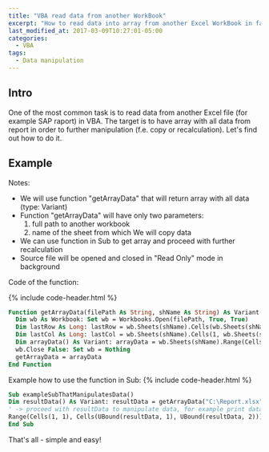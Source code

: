 ```yaml
---
title: "VBA read data from another WorkBook"
excerpt: "How to read data into array from another Excel WorkBook in fast and easy way"
last_modified_at: 2017-03-09T10:27:01-05:00
categories:
  - VBA
tags:
  - Data manipulation
---
```


<!-- short intrduction -->

## Intro

One of the most common task is to read data from another Excel file (for example SAP raport) in VBA. The target is to have array with all data from report in order to further manipulation (f.e. copy or recalculation). Let's find out how to do it.

## Example

Notes:

- We will use function "getArrayData" that will return array with all data (type: Variant)
- Function "getArrayData" will have only two parameters:
  1. full path to another workbook
  2. name of the sheet from which We will copy data
- We can use function in Sub to get array and proceed with further recalculation
- Source file will be opened and closed in "Read Only" mode in background

Code of the function:

{% include code-header.html %}

```vb
Function getArrayData(filePath As String, shName As String) As Variant()
  Dim wb As Workbook: Set wb = Workbooks.Open(filePath, True, True)
  Dim lastRow As Long: lastRow = wb.Sheets(shName).Cells(wb.Sheets(shName).Rows.Count, 1).End(xlUp).Row
  Dim lastCol As Long: lastCol = wb.Sheets(shName).Cells(1, wb.Sheets(shName).Columns.Count).End(xlToLeft).Column
  Dim arrayData() As Variant: arrayData = wb.Sheets(shName).Range(Cells(1, 1), Cells(lastRow, lastCol)).Value
  wb.Close False: Set wb = Nothing
  getArrayData = arrayData
End Function
```

Example how to use the function in Sub:
{% include code-header.html %}

```vb
Sub exampleSubThatManipulatesData()
Dim resultData() As Variant: resultData = getArrayData("C:\Report.xlsx", "Sheet1")
' -> proceed with resultData to manipulate data, for example print data to active sheet:
Range(Cells(1, 1), Cells(UBound(resultData, 1), UBound(resultData, 2))) = resultData
End Sub
```

That's all - simple and easy!
